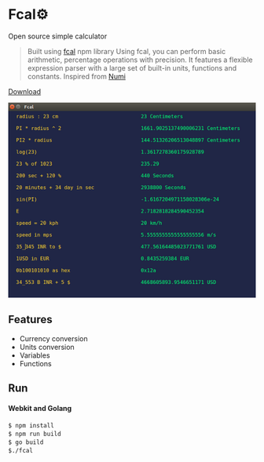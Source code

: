 # Fcal⚙️

Open source simple calculator

> Built using [fcal](https://github.com/5anthosh/fcal) npm library
> Using fcal, you can perform basic arithmetic, percentage operations with precision.
> It features a flexible expression parser with a large set of built-in units, functions and constants.
> Inspired from [Numi](https://numi.app)

[Download](https://github.com/5anthosh/fcal-gui/releases)

![Fcal gui](https://raw.githubusercontent.com/5anthosh/fcal/assets/fcal-gui.png)

## Features

- Currency conversion
- Units conversion
- Variables
- Functions 

## Run

#### Webkit and Golang

```sh
$ npm install
$ npm run build
$ go build
$./fcal
```
